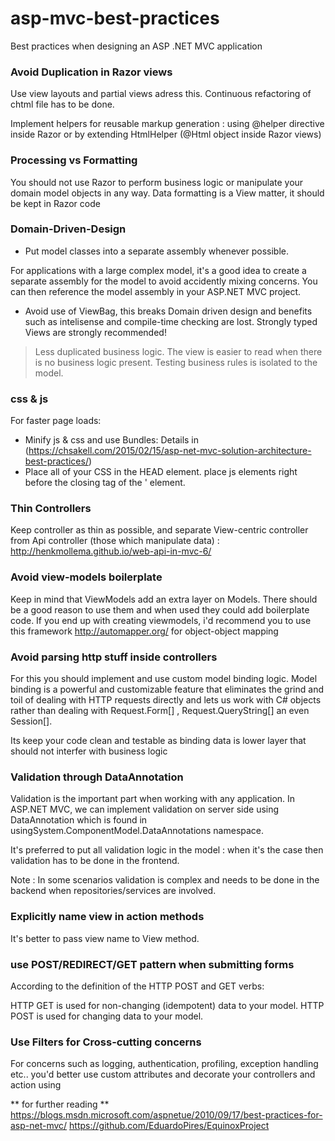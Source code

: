 # asp-mvc-best-practices
Best practices when designing an ASP .NET MVC application


### Avoid Duplication in Razor views

Use view layouts and partial views adress this. Continuous refactoring of chtml file has to be done.

Implement helpers for reusable markup generation : using @helper directive inside Razor or by extending HtmlHelper (@Html object inside Razor views)

### Processing vs Formatting 

You should not use Razor to perform business logic or manipulate your domain model objects in any way. 
Data formatting is a View matter, it should be kept in Razor code

### Domain-Driven-Design

- Put model classes into a separate assembly whenever possible.

For applications with a large complex model, it's a good idea to create a separate assembly for the model to avoid accidently mixing concerns. You can then reference the model assembly in your ASP.NET MVC project.

- Avoid use of ViewBag, this breaks Domain driven design and benefits such as intelisense and compile-time checking are lost. Strongly typed Views are strongly recommended!

> Less duplicated business logic.
>The view is easier to read when there is no business logic present.
>Testing business rules is isolated to the model.

### css & js

For faster page loads:
- Minify js & css and use Bundles:
Details in (https://chsakell.com/2015/02/15/asp-net-mvc-solution-architecture-best-practices/)
- Place all of your CSS in the HEAD element. place js elements right before the closing tag of the '<body> element.

### Thin Controllers

Keep controller as thin as possible, and separate View-centric controller from Api controller (those which manipulate data) :  http://henkmollema.github.io/web-api-in-mvc-6/

### Avoid view-models boilerplate

Keep in mind that ViewModels add an extra layer on Models. There should be a good reason to use them and when used they could add boilerplate code. If you end up with creating viewmodels, i'd recommend you to use this framework http://automapper.org/ for object-object mapping

### Avoid parsing http stuff inside controllers

For this you should implement and use custom model binding logic. Model binding is a powerful and customizable feature that eliminates the grind and toil of dealing with HTTP
requests directly and lets us work with C# objects rather than dealing with Request.Form[] , Request.QueryString[] an even Session[].

Its keep your code clean and testable as binding data is lower layer that should not interfer with business logic


### Validation through DataAnnotation

Validation is the important part when working with any application. In ASP.NET MVC, we can implement validation on server side using DataAnnotation which is found in usingSystem.ComponentModel.DataAnnotations namespace.

It's preferred to put all validation logic in the model : when it's the case then validation has to be done in the frontend.

Note : In some scenarios validation is complex and needs to be done in the backend when repositories/services are involved.


### Explicitly name view in action methods

It's better to pass view name to View method.


### use POST/REDIRECT/GET pattern when submitting forms

According to the definition of the HTTP POST and GET verbs:

HTTP GET is used for non-changing (idempotent) data to your model.
HTTP POST is used for changing data to your model.


### Use Filters for Cross-cutting concerns

For concerns such as logging, authentication, profiling, exception handling etc.. you'd better use custom attributes and decorate your controllers and action using 

** for further reading ** 
https://blogs.msdn.microsoft.com/aspnetue/2010/09/17/best-practices-for-asp-net-mvc/
https://github.com/EduardoPires/EquinoxProject
